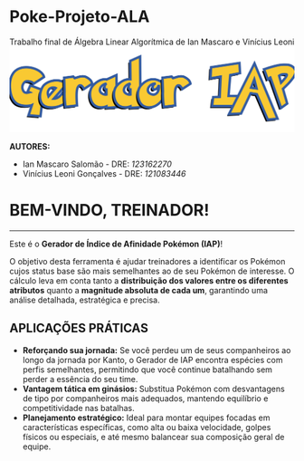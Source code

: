# Poke-Projeto-ALA
 Trabalho final de Álgebra Linear Algorítmica de Ian Mascaro e Vinícius Leoni
![title](imagens/title_IAP_ALA.png)
  
**AUTORES:**
- Ian Mascaro Salomão - DRE: *123162270*
- Vinícius Leoni Gonçalves - DRE: *121083446*
    
# **BEM-VINDO, TREINADOR!**  
***  
Este é o **Gerador de Índice de Afinidade Pokémon (IAP)**!  

O objetivo desta ferramenta é ajudar treinadores a identificar os Pokémon cujos status base são mais semelhantes ao de seu Pokémon de interesse. O cálculo leva em conta tanto a **distribuição dos valores entre os diferentes atributos** quanto a **magnitude absoluta de cada um**, garantindo uma análise detalhada, estratégica e precisa.  

## **APLICAÇÕES PRÁTICAS**  
- **Reforçando sua jornada:** Se você perdeu um de seus companheiros ao longo da jornada por Kanto, o Gerador de IAP encontra espécies com perfis semelhantes, permitindo que você continue batalhando sem perder a essência do seu time.  
- **Vantagem tática em ginásios:** Substitua Pokémon com desvantagens de tipo por companheiros mais adequados, mantendo equilíbrio e competitividade nas batalhas.  
- **Planejamento estratégico:** Ideal para montar equipes focadas em características específicas, como alta ou baixa velocidade, golpes físicos ou especiais, e até mesmo balancear sua composição geral de equipe.  

    
